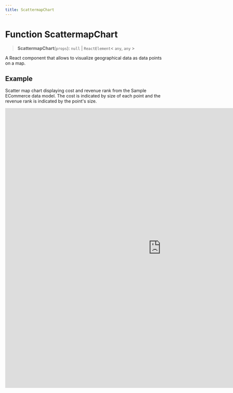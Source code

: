 ```yaml
---
title: ScattermapChart
---
```


# Function ScattermapChart

> **ScattermapChart**(`props`): `null` \| `ReactElement`\< `any`, `any` \>

A React component that allows to visualize geographical data as data points on a map.

## Example

Scatter map chart displaying cost and revenue rank from the Sample ECommerce data model. The cost is indicated by size of each point and the revenue rank is indicated by the point's size.

<iframe
 src='https://csdk-playground.sisense.com/?example=charts%2Fmap-scatter&mode=docs'
 width=1000
 height=900
 style='border:none;'
/>

## Parameters

| Parameter | Type | Description |
| :------ | :------ | :------ |
| `props` | [`ScattermapChartProps`](../interfaces/interface.ScattermapChartProps.md) | Scattermap chart properties |

## Returns

`null` \| `ReactElement`\< `any`, `any` \>

Scattermap Chart component
